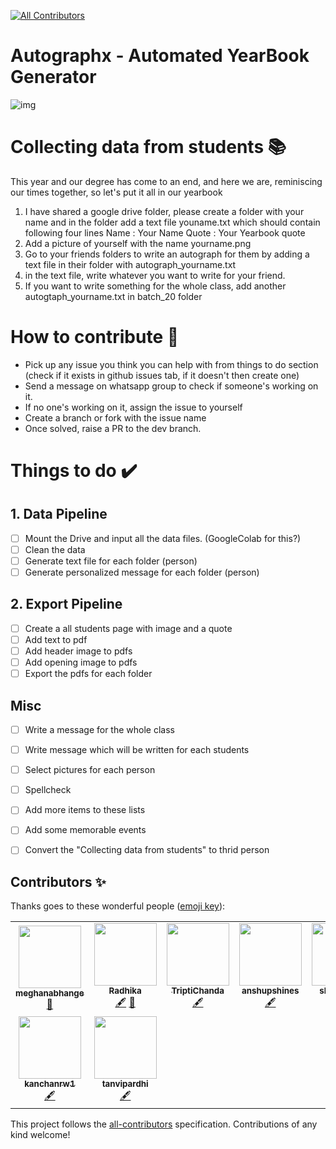 
<!-- ALL-CONTRIBUTORS-BADGE:START - Do not remove or modify this section -->
[![All Contributors](https://img.shields.io/badge/all_contributors-9-orange.svg?style=flat-square)](#contributors-)
<!-- ALL-CONTRIBUTORS-BADGE:END -->

# Autographx - Automated YearBook Generator

![img](https://i.ibb.co/1JW1s9H/autographx-2.png)
# Collecting data from students 📚
This year and our degree has come to an end, and here we are, reminiscing our times together, so let's put it all in our yearbook

1. I have shared a google drive folder, please create a folder with your name and in the folder add a text file youname.txt which should contain following four lines
Name : Your Name
Quote : Your Yearbook quote
2. Add a picture of yourself with the name yourname.png
3. Go to your friends folders to write an autograph for them by adding a text file in their folder with autograph_yourname.txt
4. in the text file, write whatever you want to write for your friend. 
5. If you want to write something for the whole class, add another autogtaph_yourname.txt in batch_20 folder

# How to contribute 🤝
- Pick up any issue you think you can help with from things to do section (check if it exists in github issues tab, if it doesn't then create one)
- Send a message on whatsapp group to check if someone's working on it. 
- If no one's working on it, assign the issue to yourself
- Create a branch or fork with the issue name
- Once solved, raise a PR to the dev branch. 

# Things to do ✔️

## 1. Data Pipeline

 - [ ] Mount the Drive and input all the data files. (GoogleColab for this?)
 - [ ] Clean the data
 - [ ] Generate text file for each folder (person)
 - [ ] Generate personalized message for each folder (person)

## 2. Export Pipeline

 - [ ] Create a all students page with image and a quote
 - [ ] Add text to pdf
 - [ ] Add header image to pdfs
 - [ ] Add opening image to pdfs
 - [ ] Export the pdfs for each folder

## Misc

 - [ ] Write a message for the whole class
 - [ ] Write message which will be written for each students
 - [ ] Select pictures for each person
 - [ ] Spellcheck
 - [ ] Add more items to these lists
 - [ ] Add some memorable events
 - [ ] Convert the "Collecting data from students" to thrid person



## Contributors ✨

Thanks goes to these wonderful people ([emoji key](https://allcontributors.org/docs/en/emoji-key)):

<!-- ALL-CONTRIBUTORS-LIST:START - Do not remove or modify this section -->
<!-- prettier-ignore-start -->
<!-- markdownlint-disable -->
<table>
  <tr>
    <td align="center"><a href="https://github.com/meghanabhange"><img src="https://avatars1.githubusercontent.com/u/34004739?v=4" width="100px;" alt=""/><br /><sub><b>meghanabhange</b></sub></a><br /><a href="#ideas-meghanabhange" title="Ideas, Planning, & Feedback">🤔</a></td>
    <td align="center"><a href="https://github.com/radhikasethi2011"><img src="https://avatars1.githubusercontent.com/u/44310177?v=4" width="100px;" alt=""/><br /><sub><b>Radhika</b></sub></a><br /><a href="#content-radhikasethi2011" title="Content">🖋</a> <a href="https://github.com/meghanabhange/autographx/commits?author=radhikasethi2011" title="Documentation">📖</a></td>
    <td align="center"><a href="https://github.com/TriptiChanda"><img src="https://avatars2.githubusercontent.com/u/29086785?v=4" width="100px;" alt=""/><br /><sub><b>TriptiChanda</b></sub></a><br /><a href="#content-TriptiChanda" title="Content">🖋</a></td>
    <td align="center"><a href="https://github.com/anshupshines"><img src="https://avatars1.githubusercontent.com/u/31989646?v=4" width="100px;" alt=""/><br /><sub><b>anshupshines</b></sub></a><br /><a href="#content-anshupshines" title="Content">🖋</a></td>
    <td align="center"><a href="https://github.com/shriya1726"><img src="https://avatars3.githubusercontent.com/u/34515028?v=4" width="100px;" alt=""/><br /><sub><b>shriya1726</b></sub></a><br /><a href="#content-shriya1726" title="Content">🖋</a></td>
    <td align="center"><a href="https://github.com/Alankriti3107"><img src="https://avatars3.githubusercontent.com/u/66322193?v=4" width="100px;" alt=""/><br /><sub><b>Alankriti3107</b></sub></a><br /><a href="#content-Alankriti3107" title="Content">🖋</a></td>
    <td align="center"><a href="https://github.com/Kajal-Makhija"><img src="https://avatars1.githubusercontent.com/u/66322882?v=4" width="100px;" alt=""/><br /><sub><b>Kajal-Makhija</b></sub></a><br /><a href="https://github.com/meghanabhange/autographx/commits?author=Kajal-Makhija" title="Documentation">📖</a></td>
  </tr>
  <tr>
    <td align="center"><a href="https://github.com/kanchanrw1"><img src="https://avatars2.githubusercontent.com/u/66323055?v=4" width="100px;" alt=""/><br /><sub><b>kanchanrw1</b></sub></a><br /><a href="#content-kanchanrw1" title="Content">🖋</a></td>
    <td align="center"><a href="https://github.com/tanvipardhi"><img src="https://avatars3.githubusercontent.com/u/65395623?v=4" width="100px;" alt=""/><br /><sub><b>tanvipardhi</b></sub></a><br /><a href="#content-tanvipardhi" title="Content">🖋</a></td>
  </tr>
</table>

<!-- markdownlint-enable -->
<!-- prettier-ignore-end -->
<!-- ALL-CONTRIBUTORS-LIST:END -->

This project follows the [all-contributors](https://github.com/all-contributors/all-contributors) specification. Contributions of any kind welcome!

